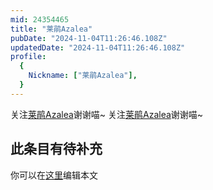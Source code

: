 ```yaml
---
mid: 24354465
title: "莱鹃Azalea"
pubDate: "2024-11-04T11:26:46.108Z"
updatedDate: "2024-11-04T11:26:46.108Z"
profile:
  {
    Nickname: ["莱鹃Azalea"],
  }
---
```


关注[莱鹃Azalea](https://space.bilibili.com/24354465)谢谢喵~ 关注[莱鹃Azalea](https://space.bilibili.com/24354465)谢谢喵~

## 此条目有待补充
你可以在[这里](https://github.com/Yuhanawa/VTuber.ICU-Content/edit/master/v/莱鹃Azalea/index.md)编辑本文
